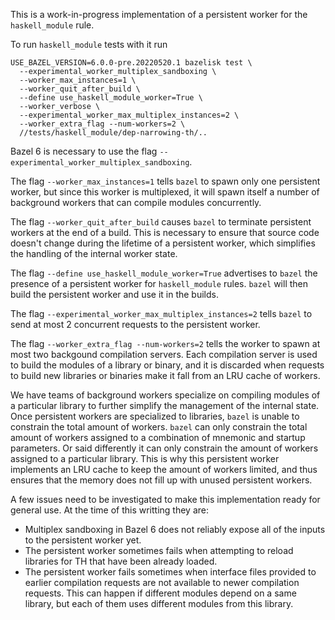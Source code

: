 This is a work-in-progress implementation of a persistent worker for
the `haskell_module` rule.

To run `haskell_module` tests with it run
```
USE_BAZEL_VERSION=6.0.0-pre.20220520.1 bazelisk test \
  --experimental_worker_multiplex_sandboxing \
  --worker_max_instances=1 \
  --worker_quit_after_build \
  --define use_haskell_module_worker=True \
  --worker_verbose \
  --experimental_worker_max_multiplex_instances=2 \
  --worker_extra_flag --num-workers=2 \
  //tests/haskell_module/dep-narrowing-th/..
```

Bazel 6 is necessary to use the flag `--experimental_worker_multiplex_sandboxing`.

The flag `--worker_max_instances=1` tells `bazel` to spawn only one persistent
worker, but since this worker is multiplexed, it will spawn itself a number of
background workers that can compile modules concurrently.

The flag `--worker_quit_after_build` causes `bazel` to terminate persistent
workers at the end of a build. This is necessary to ensure that source code
doesn't change during the lifetime of a persistent worker, which simplifies
the handling of the internal worker state.

The flag `--define use_haskell_module_worker=True` advertises to `bazel` the
presence of a persistent worker for `haskell_module` rules. `bazel` will then
build the persistent worker and use it in the builds.

The flag `--experimental_worker_max_multiplex_instances=2` tells `bazel` to send
at most 2 concurrent requests to the persistent worker.

The flag `--worker_extra_flag --num-workers=2` tells the worker to spawn at most
two backgound compilation servers. Each compilation server is used to build the
modules of a library or binary, and it is discarded when requests to build new
libraries or binaries make it fall from an LRU cache of workers.

We have teams of background workers specialize on compiling modules of a
particular library to further simplify the management of the internal state.
Once persistent workers are specialized to libraries, `bazel` is unable to
constrain the total amount of workers. `bazel` can only constrain the total
amount of workers assigned to a combination of mnemonic and startup parameters.
Or said differently it can only constrain the amount of workers assigned to a
particular library. This is why this persistent worker implements an LRU cache
to keep the amount of workers limited, and thus ensures that the memory does
not fill up with unused persistent workers.

A few issues need to be investigated to make this implementation ready for
general use. At the time of this writting they are:

* Multiplex sandboxing in Bazel 6 does not reliably expose all of the inputs
  to the persistent worker yet.
* The persistent worker sometimes fails when attempting to reload libraries
  for TH that have been already loaded.
* The persistent worker fails sometimes when interface files provided to
  earlier compilation requests are not available to newer compilation requests.
  This can happen if different modules depend on a same library, but each of
  them uses different modules from this library.
